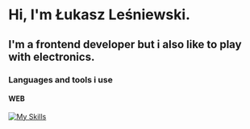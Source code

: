 # Hi, I'm Łukasz Leśniewski. 
## I'm a frontend developer but i also like to play with electronics.

### Languages and tools i use

#### WEB

<p align="left">
  <a href="https://skillicons.dev">
    <img src="https://skillicons.dev/icons?i=html,css,js,react,tailwind,vite,vscode,threejs,nodejs,npm,git,arduino,ps,blender,tensorflow,arduino&perline=8" alt="My Skills" />
  </a>
</p>
